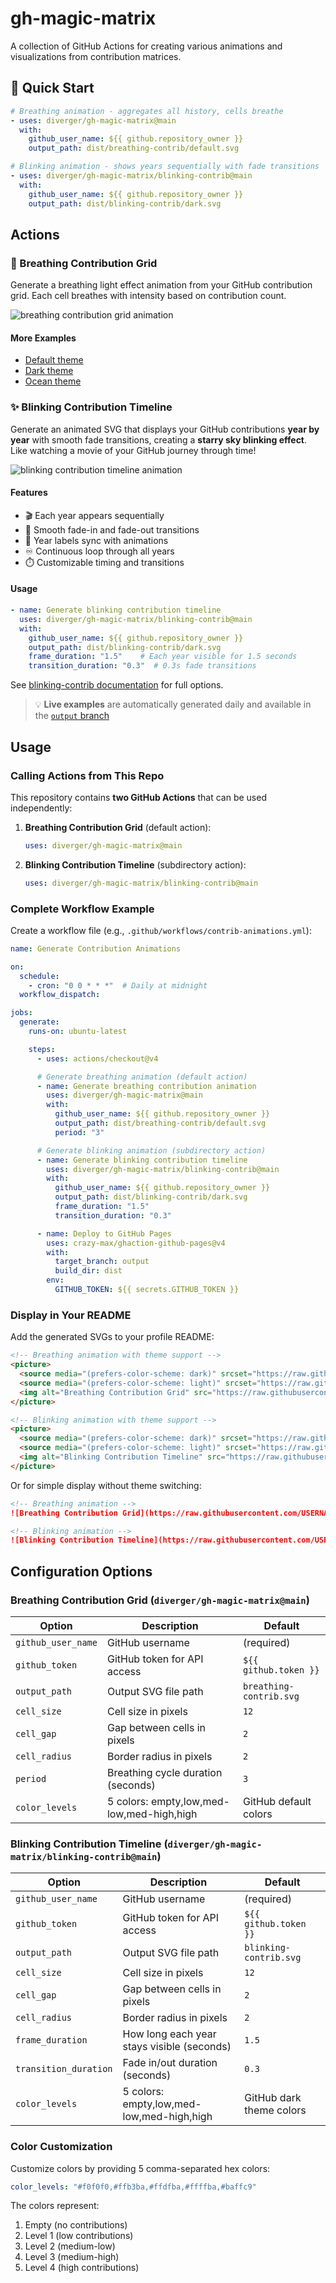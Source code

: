 # gh-magic-matrix

A collection of GitHub Actions for creating various animations and visualizations from contribution matrices.

## 🚀 Quick Start

```yaml
# Breathing animation - aggregates all history, cells breathe
- uses: diverger/gh-magic-matrix@main
  with:
    github_user_name: ${{ github.repository_owner }}
    output_path: dist/breathing-contrib/default.svg

# Blinking animation - shows years sequentially with fade transitions
- uses: diverger/gh-magic-matrix/blinking-contrib@main
  with:
    github_user_name: ${{ github.repository_owner }}
    output_path: dist/blinking-contrib/dark.svg
```

## Actions

### 🌊 Breathing Contribution Grid

Generate a breathing light effect animation from your GitHub contribution grid. Each cell breathes with intensity based on contribution count.

<picture>
  <source
    media="(prefers-color-scheme: dark)"
    srcset="https://raw.githubusercontent.com/diverger/gh-magic-matrix/output/breathing-contrib/dark.svg"
  />
  <source
    media="(prefers-color-scheme: light)"
    srcset="https://raw.githubusercontent.com/diverger/gh-magic-matrix/output/breathing-contrib/default.svg"
  />
  <img
    alt="breathing contribution grid animation"
    src="https://raw.githubusercontent.com/diverger/gh-magic-matrix/output/breathing-contrib/default.svg"
  />
</picture>

#### More Examples

- [Default theme](https://raw.githubusercontent.com/diverger/gh-magic-matrix/output/breathing-contrib/default.svg)
- [Dark theme](https://raw.githubusercontent.com/diverger/gh-magic-matrix/output/breathing-contrib/dark.svg)
- [Ocean theme](https://raw.githubusercontent.com/diverger/gh-magic-matrix/output/breathing-contrib/ocean.svg)

### ✨ Blinking Contribution Timeline

Generate an animated SVG that displays your GitHub contributions **year by year** with smooth fade transitions, creating a **starry sky blinking effect**. Like watching a movie of your GitHub journey through time!

<picture>
  <source
    media="(prefers-color-scheme: dark)"
    srcset="https://raw.githubusercontent.com/diverger/gh-magic-matrix/output/blinking-contrib/dark.svg"
  />
  <source
    media="(prefers-color-scheme: light)"
    srcset="https://raw.githubusercontent.com/diverger/gh-magic-matrix/output/blinking-contrib/light.svg"
  />
  <img
    alt="blinking contribution timeline animation"
    src="https://raw.githubusercontent.com/diverger/gh-magic-matrix/output/blinking-contrib/dark.svg"
  />
</picture>

#### Features

- 🎬 Each year appears sequentially
- 🌟 Smooth fade-in and fade-out transitions
- 📅 Year labels sync with animations
- ♾️ Continuous loop through all years
- ⏱️ Customizable timing and transitions

#### Usage

```yaml
- name: Generate blinking contribution timeline
  uses: diverger/gh-magic-matrix/blinking-contrib@main
  with:
    github_user_name: ${{ github.repository_owner }}
    output_path: dist/blinking-contrib/dark.svg
    frame_duration: "1.5"    # Each year visible for 1.5 seconds
    transition_duration: "0.3"  # 0.3s fade transitions
```

See [blinking-contrib documentation](./packages/blinking-contrib/README.md) for full options.

> 💡 **Live examples** are automatically generated daily and available in the [`output` branch](../../tree/output)

## Usage

### Calling Actions from This Repo

This repository contains **two GitHub Actions** that can be used independently:

1. **Breathing Contribution Grid** (default action):
   ```yaml
   uses: diverger/gh-magic-matrix@main
   ```

2. **Blinking Contribution Timeline** (subdirectory action):
   ```yaml
   uses: diverger/gh-magic-matrix/blinking-contrib@main
   ```

### Complete Workflow Example

Create a workflow file (e.g., `.github/workflows/contrib-animations.yml`):

```yaml
name: Generate Contribution Animations

on:
  schedule:
    - cron: "0 0 * * *"  # Daily at midnight
  workflow_dispatch:

jobs:
  generate:
    runs-on: ubuntu-latest

    steps:
      - uses: actions/checkout@v4

      # Generate breathing animation (default action)
      - name: Generate breathing contribution animation
        uses: diverger/gh-magic-matrix@main
        with:
          github_user_name: ${{ github.repository_owner }}
          output_path: dist/breathing-contrib/default.svg
          period: "3"

      # Generate blinking animation (subdirectory action)
      - name: Generate blinking contribution timeline
        uses: diverger/gh-magic-matrix/blinking-contrib@main
        with:
          github_user_name: ${{ github.repository_owner }}
          output_path: dist/blinking-contrib/dark.svg
          frame_duration: "1.5"
          transition_duration: "0.3"

      - name: Deploy to GitHub Pages
        uses: crazy-max/ghaction-github-pages@v4
        with:
          target_branch: output
          build_dir: dist
        env:
          GITHUB_TOKEN: ${{ secrets.GITHUB_TOKEN }}
```

### Display in Your README

Add the generated SVGs to your profile README:

```markdown
<!-- Breathing animation with theme support -->
<picture>
  <source media="(prefers-color-scheme: dark)" srcset="https://raw.githubusercontent.com/USERNAME/REPO/output/breathing-contrib/dark.svg" />
  <source media="(prefers-color-scheme: light)" srcset="https://raw.githubusercontent.com/USERNAME/REPO/output/breathing-contrib/default.svg" />
  <img alt="Breathing Contribution Grid" src="https://raw.githubusercontent.com/USERNAME/REPO/output/breathing-contrib/default.svg" />
</picture>

<!-- Blinking animation with theme support -->
<picture>
  <source media="(prefers-color-scheme: dark)" srcset="https://raw.githubusercontent.com/USERNAME/REPO/output/blinking-contrib/dark.svg" />
  <source media="(prefers-color-scheme: light)" srcset="https://raw.githubusercontent.com/USERNAME/REPO/output/blinking-contrib/light.svg" />
  <img alt="Blinking Contribution Timeline" src="https://raw.githubusercontent.com/USERNAME/REPO/output/blinking-contrib/dark.svg" />
</picture>
```

Or for simple display without theme switching:

```markdown
<!-- Breathing animation -->
![Breathing Contribution Grid](https://raw.githubusercontent.com/USERNAME/REPO/output/breathing-contrib/default.svg)

<!-- Blinking animation -->
![Blinking Contribution Timeline](https://raw.githubusercontent.com/USERNAME/REPO/output/blinking-contrib/dark.svg)
```

## Configuration Options

### Breathing Contribution Grid (`diverger/gh-magic-matrix@main`)

| Option | Description | Default |
|--------|-------------|---------|
| `github_user_name` | GitHub username | (required) |
| `github_token` | GitHub token for API access | `${{ github.token }}` |
| `output_path` | Output SVG file path | `breathing-contrib.svg` |
| `cell_size` | Cell size in pixels | `12` |
| `cell_gap` | Gap between cells in pixels | `2` |
| `cell_radius` | Border radius in pixels | `2` |
| `period` | Breathing cycle duration (seconds) | `3` |
| `color_levels` | 5 colors: empty,low,med-low,med-high,high | GitHub default colors |

### Blinking Contribution Timeline (`diverger/gh-magic-matrix/blinking-contrib@main`)

| Option | Description | Default |
|--------|-------------|---------|
| `github_user_name` | GitHub username | (required) |
| `github_token` | GitHub token for API access | `${{ github.token }}` |
| `output_path` | Output SVG file path | `blinking-contrib.svg` |
| `cell_size` | Cell size in pixels | `12` |
| `cell_gap` | Gap between cells in pixels | `2` |
| `cell_radius` | Border radius in pixels | `2` |
| `frame_duration` | How long each year stays visible (seconds) | `1.5` |
| `transition_duration` | Fade in/out duration (seconds) | `0.3` |
| `color_levels` | 5 colors: empty,low,med-low,med-high,high | GitHub dark theme colors |

### Color Customization

Customize colors by providing 5 comma-separated hex colors:

```yaml
color_levels: "#f0f0f0,#ffb3ba,#ffdfba,#ffffba,#baffc9"
```

The colors represent:
1. Empty (no contributions)
2. Level 1 (low contributions)
3. Level 2 (medium-low)
4. Level 3 (medium-high)
5. Level 4 (high contributions)
